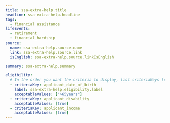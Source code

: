 ```yaml
---
title: ssa-extra-help.title
headline: ssa-extra-help.headline
tags:
  - financial assistance
lifeEvents:
  - retirement
  - financial_hardship
source:
  name: ssa-extra-help.source.name
  link: ssa-extra-help.source.link
  isEnglish: ssa-extra-help.source.linkIsEnglish

summary: ssa-extra-help.summary

eligibility:
  # In the order you want the criteria to display, list criteriaKeys from the csv here, each followed by a comma-separated list of which values indicate eligibility for that criteria. Wrap individual values in quotes if they have inner commas.
  - criteriaKey: applicant_date_of_birth
    label: ssa-extra-help.eligibility.label
    acceptableValues: [">65years"]
  - criteriaKey: applicant_disability
    acceptableValues: [true]
  - criteriaKey: applicant_income
    acceptableValues: [true]
---
```

